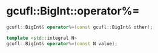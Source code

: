 # gcufl::BigInt::operator%=
```cpp
gcufl::BigInt& operator%=(const gcufl::BigInt& other);

template <std::integral N>
gcufl::BigInt& operator%=(const N value);
```
